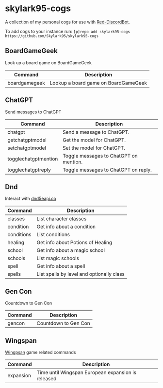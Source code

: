 # skylark95-cogs

A collection of my personal cogs for use with [Red-DiscordBot](https://github.com/Cog-Creators/Red-DiscordBot).

To add cogs to your instance run: `[p]repo add skylark95-cogs https://github.com/Skylark95/skylark95-cogs`

## BoardGameGeek
Look up a board game on BoardGameGeek

| Command       | Description                          |
| ------------- | ------------------------------------ |
| boardgamegeek | Lookup a board game on BoardGameGeek |

## ChatGPT
Send messages to ChatGPT

| Command              | Description                            |
| -------------------- | -------------------------------------- |
| chatgpt              | Send a message to ChatGPT.             |
| getchatgptmodel      | Get the model for ChatGPT.             |
| setchatgptmodel      | Set the model for ChatGPT.             |
| togglechatgptmention | Toggle messages to ChatGPT on mention. |
| togglechatgptreply   | Toggle messages to ChatGPT on reply.   |

## Dnd
Interact with [dnd5eapi.co](https://www.dnd5eapi.co/)

| Command    | Description                               |
| ---------- | ----------------------------------------- |
| classes    | List character classes                    |
| condition  | Get info about a condition                |
| conditions | List conditions                           |
| healing    | Get info about Potions of Healing         |
| school     | Get info about a magic school             |
| schools    | List magic schools                        |
| spell      | Get info about a spell                    |
| spells     | List spells by level and optionally class |

## Gen Con
Countdown to Gen Con

| Command | Description          |
| ------- | -------------------- |
| gencon  | Countdown to Gen Con |

## Wingspan
[Wingpsan](https://store.steampowered.com/app/1054490/Wingspan/) game related commands

| Command   | Description                                        |
| --------- | -------------------------------------------------- |
| expansion | Time until Wingspan European expansion is released |
